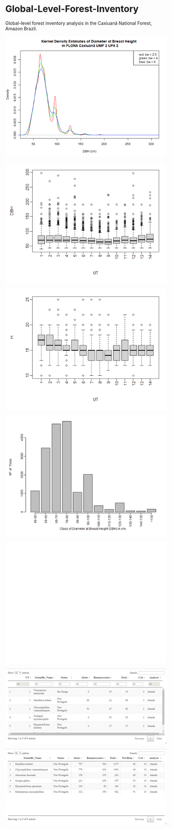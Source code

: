 # Global-Level-Forest-Inventory
Global-level forest inventory analysis in the Caxiuanã National Forest, Amazon Brazil.


<p align="center" width="100%">
  <img src="https://github.com/rcflorestal/Global-Level-Forest-Inventory/blob/main/output/densityKernelDBH.png">
</p>

<P align="center" width="100%">
  <img src="https://github.com/rcflorestal/Global-Level-Forest-Inventory/blob/main/output/boxPlotDBH.png">
</p>

<P align="center" width="100%">
  <img src="https://github.com/rcflorestal/Global-Level-Forest-Inventory/blob/main/output/boxPlotH.png">
</p>

<p align="center" width="100%">
  <img src="https://github.com/rcflorestal/Global-Level-Forest-Inventory/blob/main/output/distributionDBH.png">
</p>

<P align="center" width="100%">
  <img src="https://github.com/rcflorestal/Global-Level-Forest-Inventory/blob/main/output/basalAreaDBH.png">
</p>

<p align="center" width="100%">
  <img src="https://github.com/rcflorestal/Global-Level-Forest-Inventory/blob/main/output/tabCrit1.png">
</p>

<P align="center" width="100%">
  <img src="https://github.com/rcflorestal/Global-Level-Forest-Inventory/blob/main/output/tabCrit2.png">
</p>

